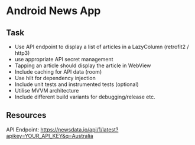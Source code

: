 # Android News App
## Task
- Use API endpoint to display a list of articles in a LazyColumn (retrofit2 / http3)
- use appropriate API secret management
- Tapping an article should display the article in WebView
- Include caching for API data (room)
- Use hilt for dependency injection
- Include unit tests and instrumented tests (optional)
- Utilise MVVM architecture
- Include different build variants for debugging/release etc.

## Resources
API Endpoint:
https://newsdata.io/api/1/latest?apikey=YOUR_API_KEY&q=Australia 